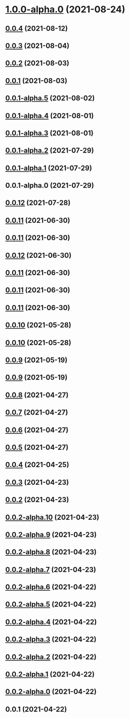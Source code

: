 # [1.0.0-alpha.0](https://new.github.com/yymzy/taro-plugin-sub/compare/v0.0.4...v1.0.0-alpha.0) (2021-08-24)

## [0.0.4](https://new.github.com/yymzy/taro-plugin-sub/compare/v0.0.3...v0.0.4) (2021-08-12)

## [0.0.3](https://new.github.com/yymzy/taro-plugin-sub/compare/v0.0.2...v0.0.3) (2021-08-04)

## [0.0.2](https://new.github.com/yymzy/taro-plugin-sub/compare/v0.0.1...v0.0.2) (2021-08-03)

## [0.0.1](https://new.github.com/yymzy/taro-plugin-sub/compare/v0.0.1-alpha.5...v0.0.1) (2021-08-03)

## [0.0.1-alpha.5](https://new.github.com/yymzy/taro-plugin-sub/compare/v0.0.1-alpha.4...v0.0.1-alpha.5) (2021-08-02)

## [0.0.1-alpha.4](https://yymzy.github.com/yymzy/taro-plugin-sub/compare/v0.0.1-alpha.2...v0.0.1-alpha.4) (2021-08-01)

## [0.0.1-alpha.3](https://yymzy.github.com/yymzy/taro-plugin-sub/compare/v0.0.1-alpha.2...v0.0.1-alpha.3) (2021-08-01)

## [0.0.1-alpha.2](https://new.github.com/yymzy/taro-plugin-sub/compare/v0.0.1-alpha.1...v0.0.1-alpha.2) (2021-07-29)

## [0.0.1-alpha.1](https://new.github.com/yymzy/taro-plugin-sub/compare/v0.0.1-alpha.0...v0.0.1-alpha.1) (2021-07-29)

## 0.0.1-alpha.0 (2021-07-29)

## [0.0.12](https://new.github.com/yymzy/taro-plugin-build/compare/v0.0.11...v0.0.12) (2021-07-28)

## [0.0.11](https://new.github.com/yymzy/taro-plugin-build/compare/v0.0.10...v0.0.11) (2021-06-30)

## [0.0.11](https://new.github.com/yymzy/taro-plugin-build/compare/v0.0.10...v0.0.11) (2021-06-30)

## [0.0.12](https://new.github.com/yymzy/taro-plugin-build/compare/v0.0.10...v0.0.12) (2021-06-30)

## [0.0.11](https://new.github.com/yymzy/taro-plugin-build/compare/v0.0.10...v0.0.11) (2021-06-30)

## [0.0.11](https://new.github.com/yymzy/taro-plugin-build/compare/v0.0.10...v0.0.11) (2021-06-30)

## [0.0.11](https://new.github.com/yymzy/taro-plugin-build/compare/v0.0.10...v0.0.11) (2021-06-30)

## [0.0.10](https://new.github.com/yymzy/taro-plugin-build/compare/v0.0.9...v0.0.10) (2021-05-28)

## [0.0.10](https://new.github.com/yymzy/taro-plugin-build/compare/v0.0.9...v0.0.10) (2021-05-28)

## [0.0.9](https://new.github.com/yymzy/taro-plugin-build/compare/v0.0.8...v0.0.9) (2021-05-19)

## [0.0.9](https://new.github.com/yymzy/taro-plugin-build/compare/v0.0.8...v0.0.9) (2021-05-19)

## [0.0.8](https://new.github.com/yymzy/taro-plugin-build/compare/v0.0.7...v0.0.8) (2021-04-27)

## [0.0.7](https://new.github.com/yymzy/taro-plugin-build/compare/v0.0.6...v0.0.7) (2021-04-27)

## [0.0.6](https://new.github.com/yymzy/taro-plugin-build/compare/v0.0.5...v0.0.6) (2021-04-27)

## [0.0.5](https://new.github.com/yymzy/taro-plugin-build/compare/v0.0.4...v0.0.5) (2021-04-27)

## [0.0.4](https://new.github.com/yymzy/taro-plugin-build/compare/v0.0.3...v0.0.4) (2021-04-25)

## [0.0.3](https://new.github.com/yymzy/taro-plugin-build/compare/v0.0.2...v0.0.3) (2021-04-23)

## [0.0.2](https://new.github.com/yymzy/taro-plugin-build/compare/v0.0.2-alpha.10...v0.0.2) (2021-04-23)

## [0.0.2-alpha.10](https://new.github.com/yymzy/taro-plugin-build/compare/v0.0.2-alpha.9...v0.0.2-alpha.10) (2021-04-23)

## [0.0.2-alpha.9](https://new.github.com/yymzy/taro-plugin-build/compare/v0.0.2-alpha.8...v0.0.2-alpha.9) (2021-04-23)

## [0.0.2-alpha.8](https://new.github.com/yymzy/taro-plugin-build/compare/v0.0.2-alpha.7...v0.0.2-alpha.8) (2021-04-23)

## [0.0.2-alpha.7](https://new.github.com/yymzy/taro-plugin-build/compare/v0.0.2-alpha.6...v0.0.2-alpha.7) (2021-04-23)

## [0.0.2-alpha.6](https://new.github.com/yymzy/taro-plugin-build/compare/v0.0.2-alpha.5...v0.0.2-alpha.6) (2021-04-22)

## [0.0.2-alpha.5](https://new.github.com/yymzy/taro-plugin-build/compare/v0.0.2-alpha.4...v0.0.2-alpha.5) (2021-04-22)

## [0.0.2-alpha.4](https://new.github.com/yymzy/taro-plugin-build/compare/v0.0.2-alpha.3...v0.0.2-alpha.4) (2021-04-22)

## [0.0.2-alpha.3](https://new.github.com/yymzy/taro-plugin-build/compare/v0.0.2-alpha.2...v0.0.2-alpha.3) (2021-04-22)

## [0.0.2-alpha.2](https://new.github.com/yymzy/taro-plugin-build/compare/v0.0.2-alpha.0...v0.0.2-alpha.2) (2021-04-22)

## [0.0.2-alpha.1](https://new.github.com/yymzy/taro-plugin-build/compare/v0.0.2-alpha.0...v0.0.2-alpha.1) (2021-04-22)

## [0.0.2-alpha.0](https://new.github.com/yymzy/taro-plugin-build/compare/v0.0.1...v0.0.2-alpha.0) (2021-04-22)

## 0.0.1 (2021-04-22)
